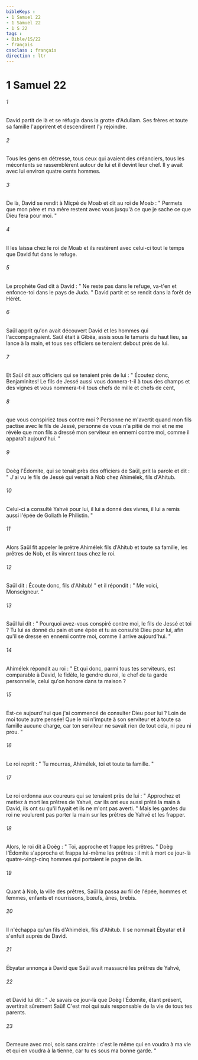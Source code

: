 ```yaml
---
bibleKeys : 
- 1 Samuel 22
- 1 Samuel 22
- 1 S 22
tags : 
- Bible/1S/22
- français
cssclass : français
direction : ltr
---
```


# 1 Samuel 22

###### 1
David partit de là et se réfugia dans la grotte d'Adullam. Ses frères et toute sa famille l'apprirent et descendirent l'y rejoindre. 
###### 2
Tous les gens en détresse, tous ceux qui avaient des créanciers, tous les mécontents se rassemblèrent autour de lui et il devint leur chef. Il y avait avec lui environ quatre cents hommes. 
###### 3
De là, David se rendit à Miçpé de Moab et dit au roi de Moab : " Permets que mon père et ma mère restent avec vous jusqu'à ce que je sache ce que Dieu fera pour moi. " 
###### 4
Il les laissa chez le roi de Moab et ils restèrent avec celui-ci tout le temps que David fut dans le refuge. 
###### 5
Le prophète Gad dit à David : " Ne reste pas dans le refuge, va-t'en et enfonce-toi dans le pays de Juda. " David partit et se rendit dans la forêt de Hérèt. 
###### 6
Saül apprit qu'on avait découvert David et les hommes qui l'accompagnaient. Saül était à Gibéa, assis sous le tamaris du haut lieu, sa lance à la main, et tous ses officiers se tenaient debout près de lui. 
###### 7
Et Saül dit aux officiers qui se tenaient près de lui : " Écoutez donc, Benjaminites! Le fils de Jessé aussi vous donnera-t-il à tous des champs et des vignes et vous nommera-t-il tous chefs de mille et chefs de cent, 
###### 8
que vous conspiriez tous contre moi ? Personne ne m'avertit quand mon fils pactise avec le fils de Jessé, personne de vous n'a pitié de moi et ne me révèle que mon fils a dressé mon serviteur en ennemi contre moi, comme il apparaît aujourd'hui. " 
###### 9
Doèg l'Édomite, qui se tenait près des officiers de Saül, prit la parole et dit : " J'ai vu le fils de Jessé qui venait à Nob chez Ahimélek, fils d'Ahitub. 
###### 10
Celui-ci a consulté Yahvé pour lui, il lui a donné des vivres, il lui a remis aussi l'épée de Goliath le Philistin. " 
###### 11
Alors Saül fit appeler le prêtre Ahimélek fils d'Ahitub et toute sa famille, les prêtres de Nob, et ils vinrent tous chez le roi. 
###### 12
Saül dit : Écoute donc, fils d'Ahitub! " et il répondit : " Me voici, Monseigneur. " 
###### 13
Saül lui dit : " Pourquoi avez-vous conspiré contre moi, le fils de Jessé et toi ? Tu lui as donné du pain et une épée et tu as consulté Dieu pour lui, afin qu'il se dresse en ennemi contre moi, comme il arrive aujourd'hui. " 
###### 14
Ahimélek répondit au roi : " Et qui donc, parmi tous tes serviteurs, est comparable à David, le fidèle, le gendre du roi, le chef de ta garde personnelle, celui qu'on honore dans ta maison ? 
###### 15
Est-ce aujourd'hui que j'ai commencé de consulter Dieu pour lui ? Loin de moi toute autre pensée! Que le roi n'impute à son serviteur et à toute sa famille aucune charge, car ton serviteur ne savait rien de tout cela, ni peu ni prou. " 
###### 16
Le roi reprit : " Tu mourras, Ahimélek, toi et toute ta famille. " 
###### 17
Le roi ordonna aux coureurs qui se tenaient près de lui : " Approchez et mettez à mort les prêtres de Yahvé, car ils ont eux aussi prêté la main à David, ils ont su qu'il fuyait et ils ne m'ont pas averti. " Mais les gardes du roi ne voulurent pas porter la main sur les prêtres de Yahvé et les frapper. 
###### 18
Alors, le roi dit à Doèg : " Toi, approche et frappe les prêtres. " Doèg l'Édomite s'approcha et frappa lui-même les prêtres : il mit à mort ce jour-là quatre-vingt-cinq hommes qui portaient le pagne de lin. 
###### 19
Quant à Nob, la ville des prêtres, Saül la passa au fil de l'épée, hommes et femmes, enfants et nourrissons, bœufs, ânes, brebis. 
###### 20
Il n'échappa qu'un fils d'Ahimélek, fils d'Ahitub. Il se nommait Ébyatar et il s'enfuit auprès de David. 
###### 21
Ébyatar annonça à David que Saül avait massacré les prêtres de Yahvé, 
###### 22
et David lui dit : " Je savais ce jour-là que Doèg l'Édomite, étant présent, avertirait sûrement Saül! C'est moi qui suis responsable de la vie de tous tes parents. 
###### 23
Demeure avec moi, sois sans crainte : c'est le même qui en voudra à ma vie et qui en voudra à la tienne, car tu es sous ma bonne garde. " 
